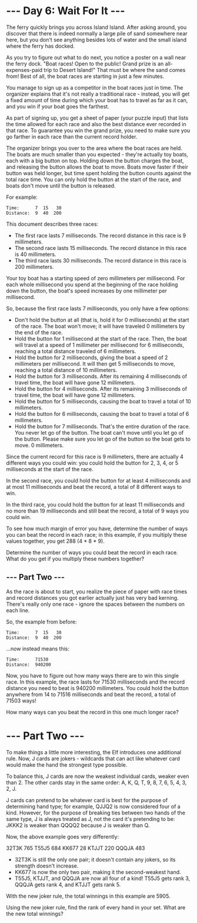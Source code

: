 # --- Day 6: Wait For It ---

The ferry quickly brings you across Island Island. After asking around, you
discover that there is indeed normally a large pile of sand somewhere near
here, but you don't see anything besides lots of water and the small island
where the ferry has docked.

As you try to figure out what to do next, you notice a poster on a wall near
the ferry dock. "Boat races! Open to the public! Grand prize is an
all-expenses-paid trip to Desert Island!" That must be where the sand comes
from! Best of all, the boat races are starting in just a few minutes.

You manage to sign up as a competitor in the boat races just in time. The
organizer explains that it's not really a traditional race - instead, you will
get a fixed amount of time during which your boat has to travel as far as it
can, and you win if your boat goes the farthest.

As part of signing up, you get a sheet of paper (your puzzle input) that lists
the time allowed for each race and also the best distance ever recorded in that
race. To guarantee you win the grand prize, you need to make sure you go
farther in each race than the current record holder.

The organizer brings you over to the area where the boat races are held. The
boats are much smaller than you expected - they're actually toy boats, each
with a big button on top. Holding down the button charges the boat, and
releasing the button allows the boat to move. Boats move faster if their button
was held longer, but time spent holding the button counts against the total
race time. You can only hold the button at the start of the race, and boats
don't move until the button is released.

For example:

```
Time:      7  15   30
Distance:  9  40  200
```

This document describes three races:

- The first race lasts 7 milliseconds. The record distance in this race is 9
  millimeters.
- The second race lasts 15 milliseconds. The record distance in this race is 40
  millimeters.
- The third race lasts 30 milliseconds. The record distance in this race is 200
  millimeters.

Your toy boat has a starting speed of zero millimeters per millisecond. For
each whole millisecond you spend at the beginning of the race holding down the
button, the boat's speed increases by one millimeter per millisecond.

So, because the first race lasts 7 milliseconds, you only have a few options:

- Don't hold the button at all (that is, hold it for 0 milliseconds) at the
  start of the race. The boat won't move; it will have traveled 0 millimeters
  by the end of the race.
- Hold the button for 1 millisecond at the start of the race. Then, the boat
  will travel at a speed of 1 millimeter per millisecond for 6 milliseconds,
  reaching a total distance traveled of 6 millimeters.
- Hold the button for 2 milliseconds, giving the boat a speed of 2 millimeters
  per millisecond. It will then get 5 milliseconds to move, reaching a total
  distance of 10 millimeters.
- Hold the button for 3 milliseconds. After its remaining 4 milliseconds of
  travel time, the boat will have gone 12 millimeters.
- Hold the button for 4 milliseconds. After its remaining 3 milliseconds of
  travel time, the boat will have gone 12 millimeters.
- Hold the button for 5 milliseconds, causing the boat to travel a total of 10
  millimeters.
- Hold the button for 6 milliseconds, causing the boat to travel a total of 6
  millimeters.
- Hold the button for 7 milliseconds. That's the entire duration of the race.
  You never let go of the button. The boat can't move until you let go of the
  button. Please make sure you let go of the button so the boat gets to move. 0
  millimeters.

Since the current record for this race is 9 millimeters, there are actually 4
different ways you could win: you could hold the button for 2, 3, 4, or 5
milliseconds at the start of the race.

In the second race, you could hold the button for at least 4 milliseconds and
at most 11 milliseconds and beat the record, a total of 8 different ways to
win.

In the third race, you could hold the button for at least 11 milliseconds and
no more than 19 milliseconds and still beat the record, a total of 9 ways you
could win.

To see how much margin of error you have, determine the number of ways you can
beat the record in each race; in this example, if you multiply these values
together, you get 288 (4 * 8 * 9).

Determine the number of ways you could beat the record in each race. What do
you get if you multiply these numbers together?

## --- Part Two ---

As the race is about to start, you realize the piece of paper with race times
and record distances you got earlier actually just has very bad kerning.
There's really only one race - ignore the spaces between the numbers on each
line.

So, the example from before:
```
Time:      7  15   30
Distance:  9  40  200
```

...now instead means this:

```
Time:      71530
Distance:  940200
```

Now, you have to figure out how many ways there are to win this single race. In
this example, the race lasts for 71530 milliseconds and the record distance you
need to beat is 940200 millimeters. You could hold the button anywhere from 14
to 71516 milliseconds and beat the record, a total of 71503 ways!

How many ways can you beat the record in this one much longer race?

# --- Part Two ---

To make things a little more interesting, the Elf introduces one additional
rule. Now, J cards are jokers - wildcards that can act like whatever card would
make the hand the strongest type possible.

To balance this, J cards are now the weakest individual cards, weaker even than
2. The other cards stay in the same order: A, K, Q, T, 9, 8, 7, 6, 5, 4, 3, 2,
J.

J cards can pretend to be whatever card is best for the purpose of determining
hand type; for example, QJJQ2 is now considered four of a kind. However, for
the purpose of breaking ties between two hands of the same type, J is always
treated as J, not the card it's pretending to be: JKKK2 is weaker than QQQQ2
because J is weaker than Q.

Now, the above example goes very differently:

32T3K 765
T55J5 684
KK677 28
KTJJT 220
QQQJA 483

- 32T3K is still the only one pair; it doesn't contain any jokers, so its strength doesn't increase.
- KK677 is now the only two pair, making it the second-weakest hand.
- T55J5, KTJJT, and QQQJA are now all four of a kind! T55J5 gets rank 3, QQQJA gets rank 4, and KTJJT gets rank 5.

With the new joker rule, the total winnings in this example are 5905.

Using the new joker rule, find the rank of every hand in your set. What are the new total winnings?

